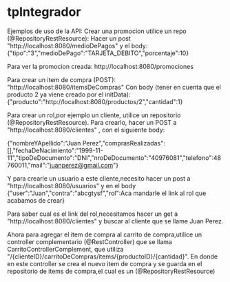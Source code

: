 # tpIntegrador
Ejemplos de uso de la API:
Crear una promocion utilice un repo (@RepositoryRestResource): 
Hacer un post "http://localhost:8080/medioDePagos" y el body: 
{"tipo":"3","medioDePago":"TARJETA_DEBITO","porcentaje":10}

Para ver la promocion creada: http://localhost:8080/promociones

Para crear un item de compra (POST): "http://localhost:8080/itemsDeCompras"
Con body (tener en cuenta que el producto 2 ya viene creado por el initData):
{"producto":"http://localhost:8080/productos/2","cantidad":1}

Para crear un rol,por ejemplo un cliente, utilice un repositorio (@RepositoryRestResource). Para crearlo, hacer un POST a "http://localhost:8080/clientes" , con el siguiente body:

{"nombreYApellido":"Juan Perez","comprasRealizadas":[],"fechaDeNacimiento":"1999-11-11","tipoDeDocumento":"DNI","nroDeDocumento":"40976081","telefono":48760011,"mail":"juanperez@gmail.com"}

Y para crearle un usuario a este cliente,necesito hacer un post a "http://localhost:8080/usuarios" y en el body
{"user":"Juan","contra":"abcgtysf","rol":Aca mandarle el link al rol que acabamos de crear}

Para saber cual es el link del rol,necesitamos hacer un get a "http://localhost:8080/clientes" y buscar al cliente que se llame Juan Perez.

Ahora para agregar el item de compra al carrito de compra,utilice un controller complementario (@RestController) que se llama CarritoControllerComplement, que utiliza "/{clienteID}/carritoDeCompras/items/{productoID}/{cantidad}". En donde en este controller se crea el nuevo item de compra y se guarda en el repositorio de items de compra,el cual es un (@RepositoryRestResource)
